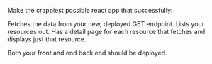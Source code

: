 Make the crappiest possible react app that successfully:

Fetches the data from your new, deployed GET endpoint.
Lists your resources out.
Has a detail page for each resource that fetches and displays just that resource.

Both your front and end back end should be deployed.
